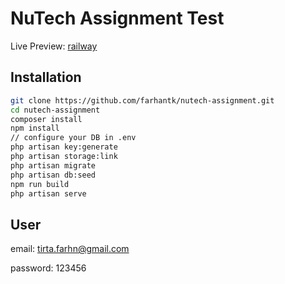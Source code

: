 # NuTech Assignment Test

Live Preview: [railway]

## Installation

```sh
git clone https://github.com/farhantk/nutech-assignment.git
cd nutech-assignment
composer install
npm install
// configure your DB in .env
php artisan key:generate
php artisan storage:link
php artisan migrate
php artisan db:seed
npm run build
php artisan serve
```

## User
email: tirta.farhn@gmail.com

password: 123456




[railway]: <https://github.com/farhantk/NoLimit-BE-Intern-2/blob/master/doc>
